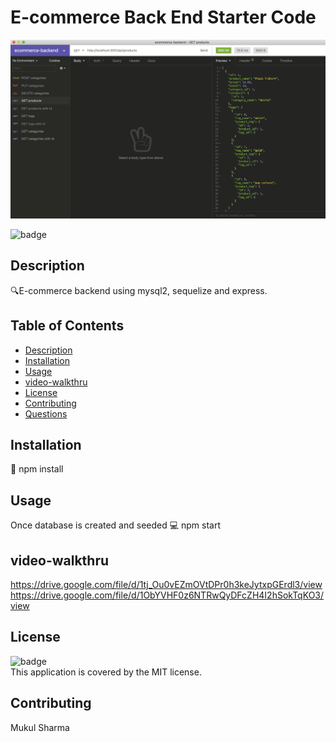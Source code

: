 # E-commerce Back End Starter Code

![image](https://github.com/mukul2016/unit13-e-commerce/blob/main/ecommerce-backend.png)

![badge](https://img.shields.io/badge/license-MIT-brightgreen)<br />

## Description
🔍E-commerce backend using mysql2, sequelize and express.
## Table of Contents
- [Description](#description)
- [Installation](#installation)
- [Usage](#usage)
- [video-walkthru](#videowalkthru)
- [License](#license)
- [Contributing](#contributing)
- [Questions](#questions)

## Installation
💾 npm install

## Usage
Once database is created and seeded 
💻 npm start

## video-walkthru
https://drive.google.com/file/d/1tj_Ou0vEZmOVtDPr0h3keJytxpGErdl3/view
https://drive.google.com/file/d/1ObYVHF0z6NTRwQyDFcZH4I2hSokTqKO3/view

## License
![badge](https://img.shields.io/badge/license-MIT-brightgreen)
<br />
This application is covered by the MIT license. 

## Contributing
Mukul Sharma
